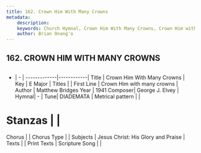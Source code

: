 ```yaml
---
title: 162. Crown Him With Many Crowns
metadata:
    description: 
    keywords: Church Hymnal, Crown Him With Many Crowns, Crown Him with many crowns , 
    author: Brian Onang'o
---
```



## 162. CROWN HIM WITH MANY CROWNS

```txt

```

- |   -  |
-------------|------------|
Title | Crown Him With Many Crowns |
Key | E Major |
Titles |  |
First Line | Crown Him with many crowns  |
Author | Matthew Bridges
Year | 1941
Composer| George J. Elvey |
Hymnal|  - |
Tune| DIADEMATA |
Metrical pattern | |
# Stanzas |  |
Chorus |  |
Chorus Type |  |
Subjects | Jesus Christ: His Glory and Praise |
Texts |  |
Print Texts | 
Scripture Song |  |
  
